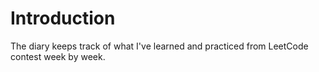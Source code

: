# Introduction
The diary keeps track of what I've learned and practiced from LeetCode contest week by week.



